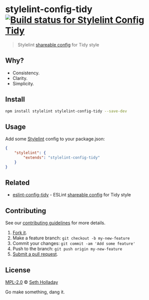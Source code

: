 # stylelint-config-tidy [![Build status for Stylelint Config Tidy](https://travis-ci.com/sholladay/stylelint-config-tidy.svg?branch=master "Build Status")](https://travis-ci.com/sholladay/stylelint-config-tidy "Builds")

> Stylelint [shareable config](https://stylelint.io/user-guide/configuration/) for Tidy style

## Why?

 - Consistency.
 - Clarity.
 - Simplicity.

## Install

```sh
npm install stylelint stylelint-config-tidy --save-dev
```

## Usage

Add some [Stylelint](https://stylelint.io/) config to your package.json:

```json
{
    "stylelint": {
        "extends": "stylelint-config-tidy"
    }
}
```

## Related

 - [eslint-config-tidy](https://github.com/sholladay/eslint-config-tidy) - ESLint [shareable config](http://eslint.org/docs/developer-guide/shareable-configs.html) for Tidy style

## Contributing

See our [contributing guidelines](https://github.com/sholladay/stylelint-config-tidy/blob/master/CONTRIBUTING.md "Guidelines for participating in this project") for more details.

1. [Fork it](https://github.com/sholladay/stylelint-config-tidy/fork).
2. Make a feature branch: `git checkout -b my-new-feature`
3. Commit your changes: `git commit -am 'Add some feature'`
4. Push to the branch: `git push origin my-new-feature`
5. [Submit a pull request](https://github.com/sholladay/stylelint-config-tidy/compare "Submit code to this project for review").

## License

[MPL-2.0](https://github.com/sholladay/stylelint-config-tidy/blob/master/LICENSE "License for stylelint-config-tidy") © [Seth Holladay](https://seth-holladay.com "Author of stylelint-config-tidy")

Go make something, dang it.
